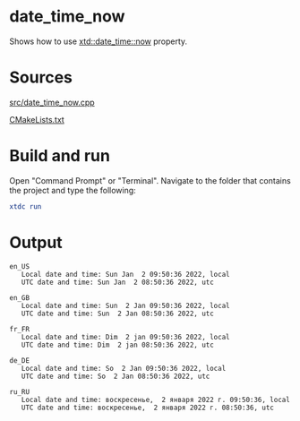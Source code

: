 # date_time_now

Shows how to use [xtd::date_time::now](../../../../src/xtd.core/include/xtd/date_time.h) property.

# Sources

[src/date_time_now.cpp](src/date_time_now.cpp)

[CMakeLists.txt](CMakeLists.txt)

# Build and run

Open "Command Prompt" or "Terminal". Navigate to the folder that contains the project and type the following:

```cmake
xtdc run
```

# Output

```
en_US
   Local date and time: Sun Jan  2 09:50:36 2022, local
   UTC date and time: Sun Jan  2 08:50:36 2022, utc

en_GB
   Local date and time: Sun  2 Jan 09:50:36 2022, local
   UTC date and time: Sun  2 Jan 08:50:36 2022, utc

fr_FR
   Local date and time: Dim  2 jan 09:50:36 2022, local
   UTC date and time: Dim  2 jan 08:50:36 2022, utc

de_DE
   Local date and time: So  2 Jan 09:50:36 2022, local
   UTC date and time: So  2 Jan 08:50:36 2022, utc

ru_RU
   Local date and time: воскресенье,  2 января 2022 г. 09:50:36, local
   UTC date and time: воскресенье,  2 января 2022 г. 08:50:36, utc
```
